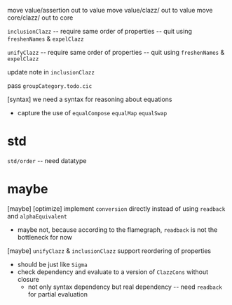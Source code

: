 move value/assertion out to value
move value/clazz/ out to value
move core/clazz/ out to core

`inclusionClazz` -- require same order of properties -- quit using `freshenNames` & `expelClazz`

`unifyClazz` -- require same order of properties -- quit using `freshenNames` & `expelClazz`

update note in `inclusionClazz`

pass `groupCategory.todo.cic`

[syntax] we need a syntax for reasoning about equations

- capture the use of `equalCompose` `equalMap` `equalSwap`

# std

`std/order` -- need datatype

# maybe

[maybe] [optimize] implement `conversion` directly instead of using `readback` and `alphaEquivalent`

- maybe not, because according to the flamegraph, `readback` is not the bottleneck for now

[maybe] `unifyClazz` & `inclusionClazz` support reordering of properties

- should be just like `Sigma`
- check dependency and evaluate to a version of `ClazzCons` without closure
  - not only syntax dependency but real dependency -- need `readback` for partial evaluation

